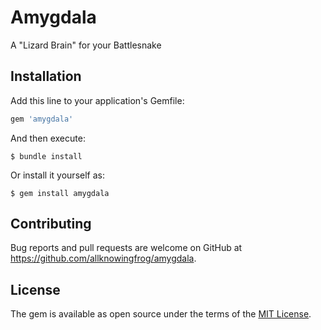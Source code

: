 # Amygdala

A "Lizard Brain" for your Battlesnake

## Installation

Add this line to your application's Gemfile:

```ruby
gem 'amygdala'
```

And then execute:

    $ bundle install

Or install it yourself as:

    $ gem install amygdala

## Contributing

Bug reports and pull requests are welcome on GitHub at https://github.com/allknowingfrog/amygdala.

## License

The gem is available as open source under the terms of the [MIT License](https://opensource.org/licenses/MIT).
